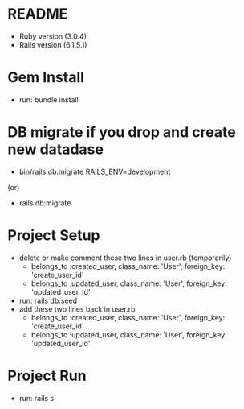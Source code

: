 # README
* Ruby version (3.0.4)
* Rails version (6.1.5.1)

# Gem Install
* run: bundle install
# DB migrate if you drop and create new datadase 
* bin/rails db:migrate RAILS_ENV=development 

 (or)

* rails db:migrate

# Project Setup
* delete or make comment these two lines in user.rb (temporarily)
    * belongs_to :created_user, class_name: 'User', foreign_key: 'create_user_id'
    * belongs_to :updated_user, class_name: 'User', foreign_key: 'updated_user_id'
* run: rails db:seed
* add these two lines back in user.rb
    * belongs_to :created_user, class_name: 'User', foreign_key: 'create_user_id'
    * belongs_to :updated_user, class_name: 'User', foreign_key: 'updated_user_id'

# Project Run
* run: rails s




